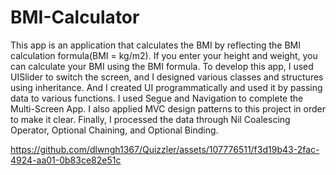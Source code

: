# BMI-Calculator


This app is an application that calculates the BMI by reflecting the BMI calculation formula(BMI = kg/m2).
If you enter your height and weight, you can calculate your BMI using the BMI formula.
To develop this app, I used UISlider to switch the screen, and I designed various classes and structures using inheritance.
And I created UI programmatically and used it by passing data to various functions.
I used Segue and Navigation to complete the Multi-Screen App.
I also applied MVC design patterns to this project in order to make it clear.
Finally, I processed the data through Nil Coalescing Operator, Optional Chaining, and Optional Binding.


https://github.com/dlwngh1367/Quizzler/assets/107776511/f3d19b43-2fac-4924-aa01-0b83ce82e51c
